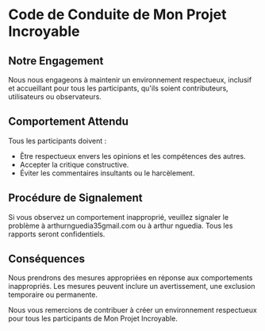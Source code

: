 # Code de Conduite de Mon Projet Incroyable

## Notre Engagement

Nous nous engageons à maintenir un environnement respectueux, inclusif et accueillant pour tous les participants, qu'ils soient contributeurs, utilisateurs ou observateurs.

## Comportement Attendu

Tous les participants doivent :

- Être respectueux envers les opinions et les compétences des autres.
- Accepter la critique constructive.
- Éviter les commentaires insultants ou le harcèlement.

## Procédure de Signalement

Si vous observez un comportement inapproprié, veuillez signaler le problème à arthurnguedia35gmail.com ou à arthur nguedia. Tous les rapports seront confidentiels.

## Conséquences

Nous prendrons des mesures appropriées en réponse aux comportements inappropriés. Les mesures peuvent inclure un avertissement, une exclusion temporaire ou permanente.

Nous vous remercions de contribuer à créer un environnement respectueux pour tous les participants de Mon Projet Incroyable.